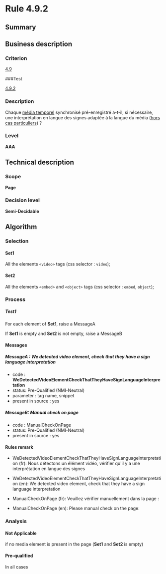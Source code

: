 # Rule 4.9.2

## Summary

## Business description

### Criterion

[4.9](http://references.modernisation.gouv.fr/rgaa/criteres.html#crit-4-9)

###Test

[4.9.2](http://references.modernisation.gouv.fr/rgaa/criteres.html#test-4-9-2)

### Description

Chaque <a href="http://references.modernisation.gouv.fr/rgaa/glossaire.html#mdia-temporel-type-son-vido-et-synchronis">m&eacute;dia temporel</a> synchronis&eacute; pr&eacute;-enregistr&eacute; a-t-il, si n&eacute;cessaire, une interpr&eacute;tation en langue des signes adapt&eacute;e &agrave; la langue du m&eacute;dia (<a href="http://references.modernisation.gouv.fr/rgaa/cas-particuliers.html#cp-4-1,4-2,4-3,4-5,4-7,4-9,4-11,4-13" title="Cas particuliers pour le crit&egrave;re 4.9">hors cas particuliers</a>) ?

### Level

**AAA**

## Technical description

### Scope

**Page**

### Decision level

**Semi-Decidable**

## Algorithm

### Selection

#### Set1

All the elements `<video>` tags (css selector : `video`);

#### Set2

All the elements `<embed>` and `<object>` tags (css selector : `embed`, `object`);

### Process

##### Test1

For each element of **Set1**, raise a MessageA

If **Set1** is empty and **Set2** is not empty, raise a MessageB

#### Messages

##### MessageA : We detected video element, check that they have a sign language interpretation

-    code : **WeDetectedVideoElementCheckThatTheyHaveSignLanguageInterpretation** 
-    status: Pre-Qualified (NMI-Neutral)
-    parameter : tag name, snippet
-    present in source : yes

##### MessageB: Manual check on page

-   code : ManualCheckOnPage
-   status: Pre-Qualified (NMI-Neutral)
-   present in source : yes

#### Rules remark

 * WeDetectedVideoElementCheckThatTheyHaveSignLanguageInterpretation (fr): Nous d&eacute;tectons un &eacute;l&eacute;ment vid&eacute;o, v&eacute;rifier qu'il y a une interpr&eacute;tation en langue des signes
 * WeDetectedVideoElementCheckThatTheyHaveSignLanguageInterpretation (en): We detected video element, check that they have a sign language interpretation

 * ManualCheckOnPage (fr): Veuillez v&eacute;rifier manuellement dans la page :
 * ManualCheckOnPage (en): Please manual check on the page:

### Analysis

#### Not Applicable

if no media element is present in the page (**Set1** and **Set2** is empty)

#### Pre-qualified

In all cases
